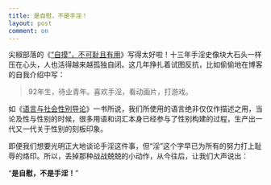 ```yaml
---
title: 是自慰，不是手淫！
layout: post
comment: on
---
```


尖椒部落的《[“自摸”，不可耻且有用](https://www.jianjiaobuluo.com/content/12406)》写得太好啦！<!--excerpt-->十三年手淫史像块大石头一样压在心头，人也活得越来越孤独自闭。这几年挣扎着试图反抗，比如偷偷地在博客的自我介绍中写：

> 92年生，待业青年。喜欢手淫，看动画片，打游戏。


如《[语言与社会性别导论](https://book.douban.com/subject/1599722/)》一书所说，我们所使用的语言绝非仅仅作描述之用，当论及性与性别的时候，很多用语和词汇本身已经参与了性别构建的过程，生产出一代又一代关于性别的刻板印象。

即便我们想要光明正大地谈论手淫这件事，但“淫”这个字早已为所有的努力打上耻辱的烙印。所以，丢掉那种战战兢兢的小动作，从今往后，让我们大声说出：

“**是自慰，不是手淫！**”